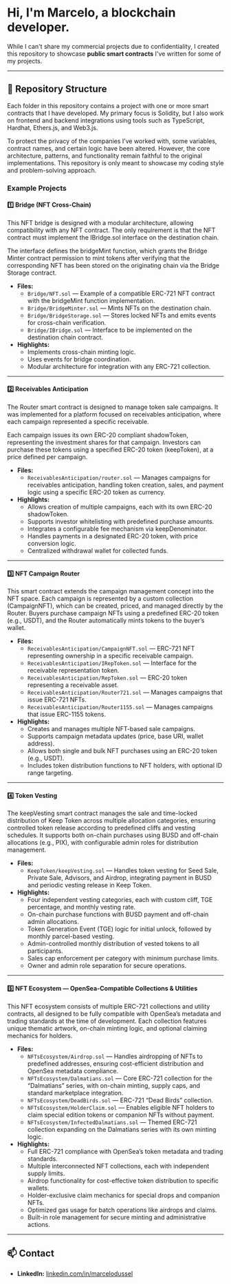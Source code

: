# Hi, I'm **Marcelo**, a blockchain developer.  


While I can't share my commercial projects due to confidentiality, I created this repository to showcase **public smart contracts** I've written for some of my projects.

---

## 📂 Repository Structure

Each folder in this repository contains a project with one or more smart contracts that I have developed.
My primary focus is Solidity, but I also work on frontend and backend integrations using tools such as TypeScript, Hardhat, Ethers.js, and Web3.js.

To protect the privacy of the companies I’ve worked with, some variables, contract names, and certain logic have been altered. However, the core architecture, patterns, and functionality remain faithful to the original implementations.
This repository is only meant to showcase my coding style and problem-solving approach.

### Example Projects
#### 1️⃣ Bridge (NFT Cross-Chain)
 This NFT bridge is designed with a modular architecture, allowing compatibility with any NFT contract. The only requirement is that the NFT contract must implement the IBridge.sol interface on the destination chain.
 
 The interface defines the bridgeMint function, which grants the Bridge Minter contract permission to mint tokens after verifying that the corresponding NFT has been stored on the originating chain via the Bridge Storage contract.
- **Files:**  
  - `Bridge/NFT.sol` — Example of a compatible ERC-721 NFT contract with the bridgeMint function implementation.
  - `Bridge/BridgeMinter.sol` — Mints NFTs on the destination chain.
  - `Bridge/BridgeStorage.sol` — Stores locked NFTs and emits events for cross-chain verification.
  - `Bridge/IBridge.sol` — Interface to be implemented on the destination chain contract.
- **Highlights:**  
  - Implements cross-chain minting logic.  
  - Uses events for bridge coordination.  
  - Modular architecture for integration with any ERC-721 collection.
---
#### 2️⃣ Receivables Anticipation
The Router smart contract is designed to manage token sale campaigns. It was implemented for a platform focused on receivables anticipation, where each campaign represented a specific receivable.

Each campaign issues its own ERC-20 compliant shadowToken, representing the investment shares for that campaign. Investors can purchase these tokens using a specified ERC-20 token (keepToken), at a price defined per campaign.

- **Files:**  
  - `ReceivablesAnticipation/router.sol` — Manages campaigns for receivables anticipation, handling token creation, sales, and payment logic using a specific ERC-20 token as currency.
- **Highlights:**  
  - Allows creation of multiple campaigns, each with its own ERC-20 shadowToken.
  - Supports investor whitelisting with predefined purchase amounts.
  - Integrates a configurable fee mechanism via keepDenominator.
  - Handles payments in a designated ERC-20 token, with price conversion logic.
  - Centralized withdrawal wallet for collected funds.
---
#### 3️⃣ NFT Campaign Router
This smart contract extends the campaign management concept into the NFT space.
Each campaign is represented by a custom collection (CampaignNFT), which can be created, priced, and managed directly by the Router.
Buyers purchase campaign NFTs using a predefined ERC-20 token (e.g., USDT), and the Router automatically mints tokens to the buyer’s wallet.

- **Files:**  
  - `ReceivablesAnticipation/CampaignNFT.sol` — ERC-721 NFT representing ownership in a specific receivable campaign.
  - `ReceivablesAnticipation/IRepToken.sol` — Interface for the receivable representation token.
  - `ReceivablesAnticipation/RepToken.sol` — ERC-20 token representing a receivable asset.
  - `ReceivablesAnticipation/Router721.sol` — Manages campaigns that issue ERC-721 NFTs.
  - `ReceivablesAnticipation/Router1155.sol` — Manages campaigns that issue ERC-1155 tokens.
- **Highlights:**  
  - Creates and manages multiple NFT-based sale campaigns.
  - Supports campaign metadata updates (price, base URI, wallet address).
  - Allows both single and bulk NFT purchases using an ERC-20 token (e.g., USDT).
  - Includes token distribution functions to NFT holders, with optional ID range targeting.
---
#### 4️⃣ Token Vesting
The keepVesting smart contract manages the sale and time-locked distribution of Keep Token across multiple allocation categories, ensuring controlled token release according to predefined cliffs and vesting schedules.
It supports both on-chain purchases using BUSD and off-chain allocations (e.g., PIX), with configurable admin roles for distribution management.

- **Files:**  
  - `KeepToken/keepVesting.sol` — Handles token vesting for Seed Sale, Private Sale, Advisors, and Airdrop, integrating payment in BUSD and periodic vesting release in Keep Token.
- **Highlights:**  
  - Four independent vesting categories, each with custom cliff, TGE percentage, and monthly vesting rate.
  - On-chain purchase functions with BUSD payment and off-chain admin allocations.
  - Token Generation Event (TGE) logic for initial unlock, followed by monthly parcel-based vesting.
  - Admin-controlled monthly distribution of vested tokens to all participants.
  - Sales cap enforcement per category with minimum purchase limits.
  - Owner and admin role separation for secure operations.
---
#### 5️⃣ NFT Ecosystem — OpenSea-Compatible Collections & Utilities
This NFT ecosystem consists of multiple ERC-721 collections and utility contracts, all designed to be fully compatible with OpenSea’s metadata and trading standards at the time of development. Each collection features unique thematic artwork, on-chain minting logic, and optional claiming mechanics for holders.

- **Files:**  
  - `NFTsEcosystem/Airdrop.sol` — Handles airdropping of NFTs to predefined addresses, ensuring cost-efficient distribution and OpenSea metadata compliance.
  - `NFTsEcosystem/Dalmatians.sol` — Core ERC-721 collection for the “Dalmatians” series, with on-chain minting, supply caps, and standard marketplace integration.
  - `NFTsEcosystem/DeadBirds.sol` — ERC-721 “Dead Birds” collection.
  - `NFTsEcosystem/HolderClaim.sol` — Enables eligible NFT holders to claim special edition tokens or companion NFTs without payment.
  - `NFTsEcosystem/InfectedDalmatians.sol` — Themed ERC-721 collection expanding on the Dalmatians series with its own minting logic.
- **Highlights:**  
  - Full ERC-721 compliance with OpenSea’s token metadata and trading standards.
  - Multiple interconnected NFT collections, each with independent supply limits.
  - Airdrop functionality for cost-effective token distribution to specific wallets.
  - Holder-exclusive claim mechanics for special drops and companion NFTs.
  - Optimized gas usage for batch operations like airdrops and claims.
  - Built-in role management for secure minting and administrative actions.
---
## 📫 Contact
- **LinkedIn:** [linkedin.com/in/marcelodussel](https://linkedin.com/in/marcelodussel)
